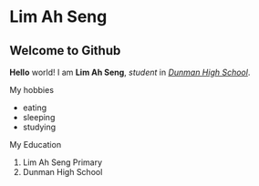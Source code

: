 # Lim Ah Seng
## Welcome to Github

__Hello__ world! I am **Lim Ah Seng**, _student_ in [*Dunman High School*](https://www.dunmanhigh.moe.edu.sg).

My hobbies 
* eating
* sleeping
* studying

My Education 
1. Lim Ah Seng Primary
2. Dunman High School
